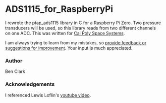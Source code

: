 # ADS1115_for_RaspberryPi
I rewrote the ptap_ads1115 library in C for a Raspberry Pi Zero. Two pressure transducers will be used, so this library reads from two different channels on one ADC. This was written for [Cal Poly Space Systems](https://github.com/CalPolySpaceSystems).

I am always trying to learn from my mistakes, so [provide feedback or suggestions for improvement](https://github.com/BenClark1/ADS1115_for_RaspberryPi/issues). Your input is much appreciated.

### Author
Ben Clark

### Acknowledgements
I referenced Lewis Loflin's [youtube video](https://www.youtube.com/watch?v=OPC5lXCKp_w&feature=youtu.be).

